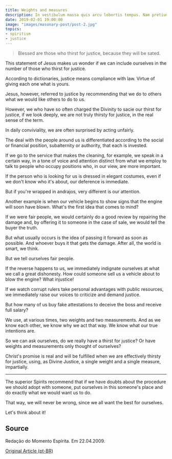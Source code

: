 ```yaml
---
title: Weights and measures
description: In vestibulum massa quis arcu lobortis tempus. Nam pretium arcu in odio vulputate luctus.
date: 2019-02-01 19:00:00
image: "images/masonary-post/post-2.jpg"
topics: 
- spiritism
- justice
---
```


> Blessed are those who thirst for justice, because they will be sated. 

This statement of Jesus makes us wonder if we can include ourselves in the number of those who thirst for justice.

According to dictionaries, justice means compliance with law. Virtue of giving each one what is yours.

Jesus, however, referred to justice by recommending that we do to others what we would like others to do to us.

However, we who have so often charged the Divinity to sacie our thirst for justice, if we look deeply, we are not truly thirsty for justice, in the real sense of the term.

In daily conviviality, we are often surprised by acting unfairly.

The deal with the people around us is differentiated according to the social or financial position, subalternity or authority, that each is invested.

If we go to the service that makes the cleaning, for example, we speak in a certain way, in a tone of voice and attention distinct from what we employ to talk to people who occupy positions who, in our view, are more important.

If the person who is looking for us is dressed in elegant costumes, even if we don't know who it's about, our deference is immediate.

But if you're wrapped in andrajos, very different is our attention.

Another example is when our vehicle begins to show signs that the engine will soon have blown. What's the first idea that comes to mind?

If we were fair people, we would certainly do a good review by repairing the damage and, by offering it to someone in the case of sale, we would tell the buyer the truth.

But what usually occurs is the idea of passing it forward as soon as possible. And whoever buys it that gets the damage. After all, the world is smart, we think.

But we tell ourselves fair people.

If the reverse happens to us, we immediately indignate ourselves at what we call a great dishonesty. How could someone sell us a vehicle about to blow the engine? What injustice!

If we watch corrupt rulers take personal advantages with public resources, we immediately raise our voices to criticize and demand justice.

But how many of us buy fake attestations to deceive the boss and receive full salary?

We use, at various times, two weights and two measurements. And as we know each other, we know why we act that way. We know what our true intentions are.

So we can ask ourselves, do we really have a thirst for justice? Or have weights and measurements only thought of ourselves?

Christ's promise is real and will be fulfilled when we are effectively thirsty for justice, using, as Divine Justice, a single weight and a single measure, impartially.

*   *   *

The superior Spirits recommend that if we have doubts about the procedure we should adopt with someone, put ourselves in this someone's place and do exactly what we would want us to do.

That way, we will never be wrong, since we all want the best for ourselves.

Let's think about it!


## Source
Redação do Momento Espírita.
Em 22.04.2009.

[Original Article (pt-BR)](http://www.momento.com.br/pt/ler_texto.php?id=2185)
